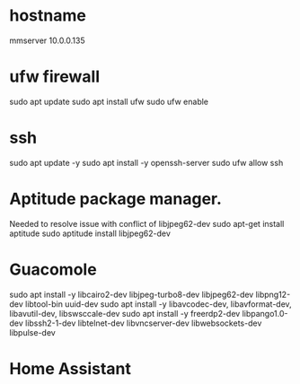 # hostname
mmserver
10.0.0.135

# ufw firewall
sudo apt update
sudo apt install ufw
sudo ufw enable

# ssh
sudo apt update -y
sudo apt install -y openssh-server
sudo ufw allow ssh

# Aptitude package manager.
Needed to resolve issue with conflict of libjpeg62-dev
sudo apt-get install aptitude
sudo aptitude install libjpeg62-dev
# Guacomole
sudo apt install -y libcairo2-dev libjpeg-turbo8-dev libjpeg62-dev libpng12-dev libtool-bin uuid-dev 
sudo apt install -y libavcodec-dev, libavformat-dev, libavutil-dev, libswsccale-dev
sudo apt install -y freerdp2-dev libpango1.0-dev libssh2-1-dev libtelnet-dev libvncserver-dev libwebsockets-dev libpulse-dev
# Home Assistant
